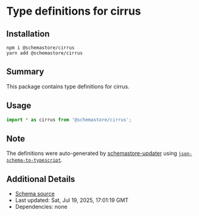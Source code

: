 # Type definitions for cirrus

## Installation

```
npm i @schemastore/cirrus
yarn add @schemastore/cirrus
```

## Summary

This package contains type definitions for cirrus.

## Usage

```ts
import * as cirrus from '@schemastore/cirrus';
```

## Note

The definitions were auto-generated by [schemastore-updater](https://github.com/ffflorian/schemastore-updater) using [`json-schema-to-typescript`](https://www.npmjs.com/package/json-schema-to-typescript).

## Additional Details

* [Schema source](https://github.com/SchemaStore/schemastore/tree/master/src/schemas/json/cirrus)
* Last updated: Sat, Jul 19, 2025, 17:01:19 GMT
* Dependencies: none
